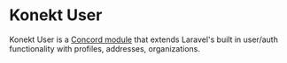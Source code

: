 # Konekt User

Konekt User is a [Concord module](https://github.com/artkonekt/concord/blob/master/docs/modules.md) that extends Laravel's built in user/auth functionality with profiles, addresses, organizations.

